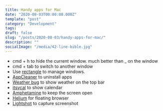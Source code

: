 ```yaml
---
title: Handy apps for Mac
date: "2020-08-03T00:00:00.000Z"
template: "post"
category: "Development"
tags:
draft: false
slug: "/posts/2020-08-03/handy-apps-for-mac/"
description: ""
socialImage: "/media/42-line-bible.jpg"
---
```

  

* cmd + h to hide the current window. much better than \_ on the window
* cmd + tab to switch to another window
* Use [rectangle](https://rectangleapp.com/) to manage windows. 
* [AppCleaner](https://freemacsoft.net/appcleaner/) to uninstall apps
* [Weather bug](https://apps.apple.com/us/app/weatherbug-weather-forecasts/id1059074180?mt=12) to show weather on the top bar
* [itsycal](https://www.mowglii.com/itsycal/) to show calendar
* [Amphetamine](https://apps.apple.com/gb/app/amphetamine/id937984704?mt=12) to keep the screen open
* [Helium](https://apps.apple.com/gb/app/helium/id1054607607?mt=12) for floating browser
* [Lightshot](https://app.prntscr.com/en/index.html) to capture screenshot

